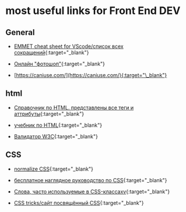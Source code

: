 # most useful links for Front End DEV

## General
 * [EMMET cheat sheet for VScode/список всех сокращений](https://docs.emmet.io/cheat-sheet/){:target="\_blank"} 
 
 * [Онлайн "фотошоп"](https://www.photopea.com/){:target="\_blank"}
 
 * [https://caniuse.com/](https://caniuse.com/){:target="\_blank"}

## html

* [Справочник по HTML. представлены все теги и аттрибуты](https://htmlreference.io/){:target="\_blank"}

* [учебник по HTML](https://html5book.ru/){:target="\_blank"}

* [Валидатор W3C](validator.w3.org/nu/){:target="\_blank"}


## CSS

* [normalize CSS](https://necolas.github.io/normalize.css/8.0.1/normalize.css){:target="\_blank"}

* [бесплатное наглядное руководство по CSS](https://cssreference.io/){:target="\_blank"}

* [Слова, часто используемые в CSS-классахv](https://github.com/yoksel/common-words){:target="\_blank"}

* [CSS tricks/сайт посвящённый CSS](https://css-tricks.com/){:target="\_blank"}
